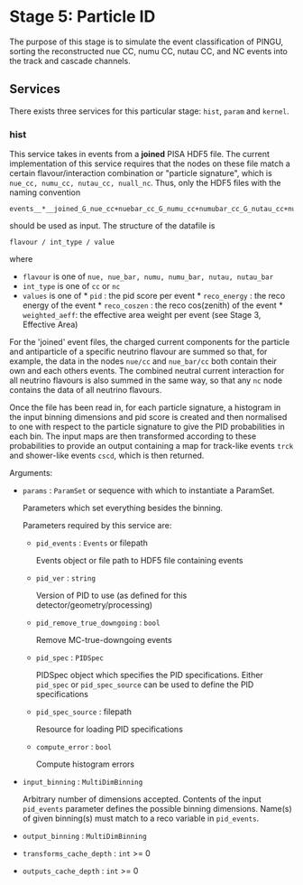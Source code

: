 # Stage 5: Particle ID

The purpose of this stage is to simulate the event classification of
PINGU, sorting the reconstructed nue CC, numu CC, nutau CC, and NC
events into the track and cascade channels.

## Services

There exists three services for this particular stage: `hist`, `param` and
`kernel`.

### hist
This service takes in events from a **joined** PISA HDF5 file. The current
implementation of this service requires that the nodes on these file
match a certain flavour/interaction combination or "particle signature", which
is `nue_cc, numu_cc, nutau_cc, nuall_nc`. Thus, only the HDF5 files with the
naming convention
```
events__*__joined_G_nue_cc+nuebar_cc_G_numu_cc+numubar_cc_G_nutau_cc+nutaubar_cc_G_nuall_nc+nuallbar_nc.hdf5
```
should be used as input. The structure of the datafile is
```
flavour / int_type / value
```
where
  *  `flavour` is one of `nue, nue_bar, numu, numu_bar, nutau, nutau_bar`
  *  `int_type` is one of `cc` or `nc`
  *  `values` is one of
    * `pid` : the pid score per event
    * `reco_energy` : the reco energy of the event
    * `reco_coszen` : the reco cos(zenith) of the event
    * `weighted_aeff`: the effective area weight per event (see Stage 3, Effective Area)

For the 'joined' event files, the charged current components for the particle
and antiparticle of a specific neutrino flavour are summed so that, for
example, the data in the nodes `nue/cc` and `nue_bar/cc` both contain their
own and each others events. The combined neutral current interaction for all
neutrino flavours is also summed in the same way, so that any `nc` node
contains the data of all neutrino flavours.

Once the file has been read in, for each particle signature, a histogram in the
input binning dimensions and pid score is created and then normalised to one
with respect to the particle signature to give the PID probabilities in each
bin. The input maps are then transformed according to these probabilities to
provide an output containing a map for track-like events `trck` and
shower-like events `cscd`, which is then returned.

Arguments:
  * `params` : `ParamSet` or sequence with which to instantiate a ParamSet.

    Parameters which set everything besides the binning.

    Parameters required by this service are:
      - `pid_events` : `Events` or filepath

        Events object or file path to HDF5 file containing events

      - `pid_ver` : `string`

        Version of PID to use (as defined for this detector/geometry/processing)

      - `pid_remove_true_downgoing` : `bool`

        Remove MC-true-downgoing events

      - `pid_spec` : `PIDSpec`

        PIDSpec object which specifies the PID specifications.
        Either `pid_spec` or `pid_spec_source` can be used to define the PID specifications

      - `pid_spec_source` : filepath

        Resource for loading PID specifications

      - `compute_error` : `bool`

        Compute histogram errors

  * `input_binning` : `MultiDimBinning`

    Arbitrary number of dimensions accepted. Contents of the input `pid_events`
    parameter defines the possible binning dimensions. Name(s) of given
    binning(s) must match to a reco variable in `pid_events`.

  * `output_binning` : `MultiDimBinning`
  * `transforms_cache_depth` : `int` >= 0
  * `outputs_cache_depth` : `int` >= 0
